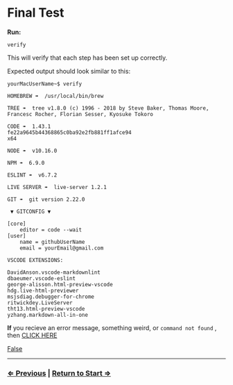 # Final Test

**Run:**

`verify`

This will verify that each step has been set up correctly. 

Expected output should look similar to this:

```
yourMacUserName~$ verify

HOMEBREW ➠  /usr/local/bin/brew

TREE ➠  tree v1.8.0 (c) 1996 - 2018 by Steve Baker, Thomas Moore, Francesc Rocher, Florian Sesser, Kyosuke Tokoro 

CODE ➠  1.43.1
fe22a9645b44368865c0ba92e2fb881ff1afce94
x64

NODE ➠  v10.16.0

NPM ➠  6.9.0

ESLINT ➠  v6.7.2

LIVE SERVER ➠  live-server 1.2.1

GIT ➠  git version 2.22.0

 ▼ GITCONFIG ▼ 

[core]
	editor = code --wait
[user]
	name = githubUserName
	email = yourEmail@gmail.com

VSCODE EXTENSIONS:

DavidAnson.vscode-markdownlint
dbaeumer.vscode-eslint
george-alisson.html-preview-vscode
hdg.live-html-previewer
msjsdiag.debugger-for-chrome
ritwickdey.LiveServer
tht13.html-preview-vscode
yzhang.markdown-all-in-one
```

**If** you recieve an error message, something weird,  or `command not found` , then [CLICK HERE](../../error/error.md)

[False](../../error/error.md)

---
### [⇐ Previous](../vs-code/extensions.md) |  [Return to Start ⇒](../../README.md)